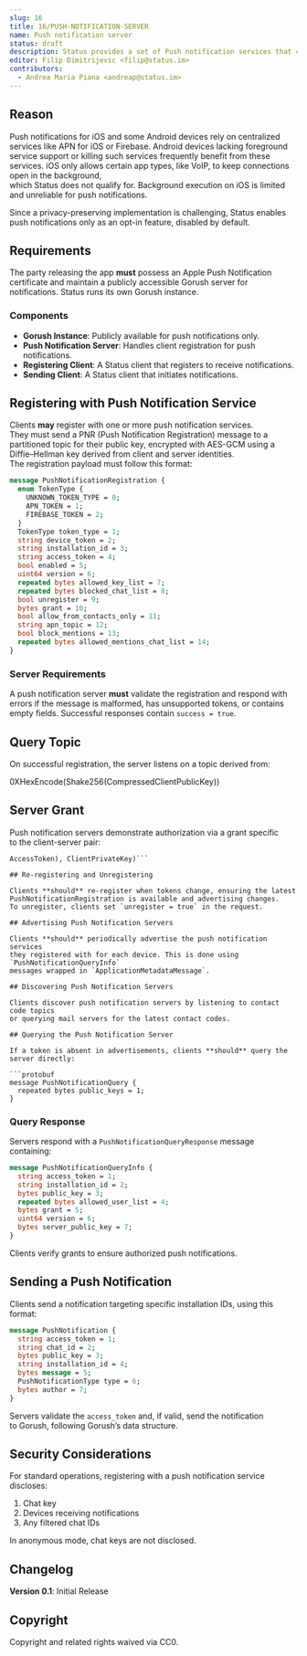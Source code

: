 ```yaml
---
slug: 16
title: 16/PUSH-NOTIFICATION-SERVER
name: Push notification server
status: draft
description: Status provides a set of Push notification services that can be used to achieve this functionality.
editor: Filip Dimitrijevic <filip@status.im>
contributors:
  - Andrea Maria Piana <andreap@status.im>
---
```



## Reason

Push notifications for iOS and some Android devices rely on centralized services
like APN for iOS or Firebase.
Android devices lacking foreground service support
or killing such services frequently benefit from these services.
iOS only allows certain app types, like VoIP,
to keep connections open in the background,  
which Status does not qualify for.
Background execution on iOS is limited and unreliable for push notifications.

Since a privacy-preserving implementation is challenging,
Status enables push notifications only as an opt-in feature, disabled by default.

## Requirements

The party releasing the app **must** possess an Apple Push Notification certificate
and maintain a publicly accessible Gorush server for notifications.
Status runs its own Gorush instance.

### Components

- **Gorush Instance**: Publicly available for push notifications only.
- **Push Notification Server**: Handles client registration for push notifications.
- **Registering Client**: A Status client that registers to receive notifications.
- **Sending Client**: A Status client that initiates notifications.

## Registering with Push Notification Service

Clients **may** register with one or more push notification services.  
They must send a PNR (Push Notification Registration) message
to a partitioned topic for their public key,
encrypted with AES-GCM using a Diffie–Hellman key derived from client
and server identities.  
The registration payload must follow this format:

```protobuf
message PushNotificationRegistration {
  enum TokenType {
    UNKNOWN_TOKEN_TYPE = 0;
    APN_TOKEN = 1;
    FIREBASE_TOKEN = 2;
  }
  TokenType token_type = 1;
  string device_token = 2;
  string installation_id = 3;
  string access_token = 4;
  bool enabled = 5;
  uint64 version = 6;
  repeated bytes allowed_key_list = 7;
  repeated bytes blocked_chat_list = 8;
  bool unregister = 9;
  bytes grant = 10;
  bool allow_from_contacts_only = 11;
  string apn_topic = 12;
  bool block_mentions = 13;
  repeated bytes allowed_mentions_chat_list = 14;
}
```

### Server Requirements

A push notification server **must** validate the registration
and respond with errors if the message is malformed,
has unsupported tokens, or contains empty fields.
Successful responses contain `success = true`.

## Query Topic

On successful registration, the server listens on a topic derived from:

0XHexEncode(Shake256(CompressedClientPublicKey))

## Server Grant

Push notification servers demonstrate authorization via a grant specific  
to the client-server pair:

```Signature(Keccak256(CompressedClientPublicKey . CompressedServerPublicKey .
AccessToken), ClientPrivateKey)```

## Re-registering and Unregistering

Clients **should** re-register when tokens change, ensuring the latest  
PushNotificationRegistration is available and advertising changes.  
To unregister, clients set `unregister = true` in the request.

## Advertising Push Notification Servers

Clients **should** periodically advertise the push notification services  
they registered with for each device. This is done using `PushNotificationQueryInfo`
messages wrapped in `ApplicationMetadataMessage`.

## Discovering Push Notification Servers

Clients discover push notification servers by listening to contact code topics  
or querying mail servers for the latest contact codes.

## Querying the Push Notification Server

If a token is absent in advertisements, clients **should** query the server directly:

```protobuf
message PushNotificationQuery {
  repeated bytes public_keys = 1;
}
```

### Query Response

Servers respond with a `PushNotificationQueryResponse` message containing:

```protobuf
message PushNotificationQueryInfo {
  string access_token = 1;
  string installation_id = 2;
  bytes public_key = 3;
  repeated bytes allowed_user_list = 4;
  bytes grant = 5;
  uint64 version = 6;
  bytes server_public_key = 7;
}
```

Clients verify grants to ensure authorized push notifications.

## Sending a Push Notification

Clients send a notification targeting specific installation IDs, using this format:

```protobuf
message PushNotification {
  string access_token = 1;
  string chat_id = 2;
  bytes public_key = 3;
  string installation_id = 4;
  bytes message = 5;
  PushNotificationType type = 6;
  bytes author = 7;
}
```

Servers validate the `access_token` and, if valid, send the notification  
to Gorush, following Gorush’s data structure.

## Security Considerations

For standard operations, registering with a push notification service discloses:

1. Chat key
2. Devices receiving notifications
3. Any filtered chat IDs

In anonymous mode, chat keys are not disclosed.

## Changelog

**Version 0.1**: Initial Release

## Copyright

Copyright and related rights waived via CC0.

